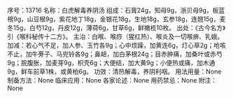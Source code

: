 序号：13716
名称：白虎解毒养阴汤
组成：石膏24g，知母9g，浙贝母9g，板蓝根9g，山豆根9g，紫花地丁18g，金银花18g，生地18g，玄参18g，连翘15g，麦冬15g，白芍12g，丹皮12g，薄荷6g，甘草6g，鲜橄榄10枚。
出处：《古今名方》引《喉科秘传十二方》。
主治：白喉、喉痧（猩红热）、喉炎及一切喉痹、乳娥。
加减：若心气不足，加人参、玉竹各9g；心中烦躁，加黄连6g，灯心草2g；呛咳不止，加牛蒡子、马兜铃各9g；鼻衄，加白茅根24g；目赤肿痛，加桑叶或赤芍9g；脘腹胀，加麦芽9g，枳壳6g；大便结，加大黄9g；小便热或痛，加木通9g，鲜车前草1株，或黄柏6g。
功效：清热解毒，养阴利咽。
用法用量：None
制备方法：None
临床应用：None
各家论述：None
用药禁忌：None
附注：None
